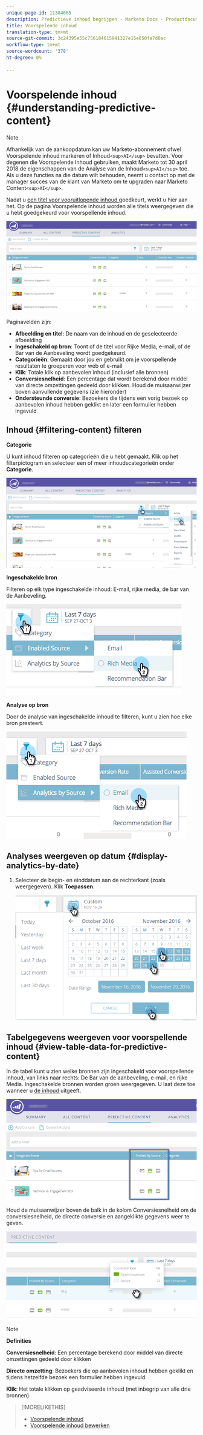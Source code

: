 ```yaml
---
unique-page-id: 11384665
description: Predictieve inhoud begrijpen - Marketo Docs - Productdocumentatie
title: Voorspelende inhoud
translation-type: tm+mt
source-git-commit: 3c24395e55c756184615941327e15e050fa7d0ac
workflow-type: tm+mt
source-wordcount: '378'
ht-degree: 0%

---
```



# Voorspelende inhoud {#understanding-predictive-content}

>[!NOTE]
>
>Afhankelijk van de aankoopdatum kan uw Marketo-abonnement ofwel Voorspelende inhoud markeren of Inhoud`<sup>AI</sup>` bevatten. Voor degenen die Voorspelende Inhoud gebruiken, maakt Marketo tot 30 april 2018 de eigenschappen van de Analyse van de Inhoud`<sup>AI</sup>` toe. Als u deze functies na die datum wilt behouden, neemt u contact op met de manager succes van de klant van Marketo om te upgraden naar Marketo Content`<sup>AI</sup>`.

Nadat u [een titel voor vooruitlopende inhoud ](//help/marketo/product-docs/predictive-content/working-with-all-content/approve-a-title-for-predictive-content.md) goedkeurt, werkt u hier aan het. Op de pagina Voorspelende inhoud worden alle titels weergegeven die u hebt goedgekeurd voor voorspellende inhoud.

![](assets/image2017-10-3-9-3a21-3a38.png)

Paginavelden zijn:

* **Afbeelding en titel**: De naam van de inhoud en de geselecteerde afbeelding
* **Ingeschakeld op bron**: Toont of de titel voor Rijke Media, e-mail, of de Bar van de Aanbeveling wordt goedgekeurd.
* **Categorieën**: Gemaakt door jou en gebruikt om je voorspellende resultaten te groeperen voor web of e-mail
* **Klik**: Totale klik op aanbevolen inhoud (inclusief alle bronnen)
* **Conversiesnelheid**: Een percentage dat wordt berekend door middel van directe omzettingen gedeeld door klikken. Houd de muisaanwijzer boven aanvullende gegevens (zie hieronder)
* **Ondersteunde conversie**: Bezoekers die tijdens een vorig bezoek op aanbevolen inhoud hebben geklikt en later een formulier hebben ingevuld

## Inhoud {#filtering-content} filteren

**Categorie**

U kunt inhoud filteren op categorieën die u hebt gemaakt. Klik op het filterpictogram en selecteer een of meer inhoudscategorieën onder **Categorie**.

![](assets/image2017-10-3-9-3a24-3a38.png)

**Ingeschakelde bron**

Filteren op elk type ingeschakelde inhoud: E-mail, rijke media, de bar van de Aanbeveling.

![](assets/image2017-10-3-9-3a25-3a9.png)

**Analyse op bron**

Door de analyse van ingeschakelde inhoud te filteren, kunt u zien hoe elke bron presteert.

![](assets/image2017-10-3-9-3a25-3a34.png)

## Analyses weergeven op datum {#display-analytics-by-date}

1. Selecteer de begin- en einddatum aan de rechterkant (zoals weergegeven). Klik **Toepassen**.

   ![](assets/predictive-content-filter-by-date-hands.png)

## Tabelgegevens weergeven voor voorspellende inhoud {#view-table-data-for-predictive-content}

In de tabel kunt u zien welke bronnen zijn ingeschakeld voor voorspellende inhoud, van links naar rechts: De Bar van de aanbeveling, e-mail, en rijke Media. Ingeschakelde bronnen worden groen weergegeven. U laat deze toe wanneer u [de inhoud ](http://docs.marketo.com/display/docs/edit+predictive+content) uitgeeft.

![](assets/image2017-10-3-9-3a26-3a25.png)

Houd de muisaanwijzer boven de balk in de kolom Conversiesnelheid om de conversiesnelheid, de directe conversie en aangeklikte gegevens weer te geven.

![](assets/predictive-content-conversion-rate-popup-hand.png)

>[!NOTE]
>
>**Definities**
>
>**Conversiesnelheid**: Een percentage berekend door middel van directe omzettingen gedeeld door klikken
>
>**Directe omzetting**: Bezoekers die op aanbevolen inhoud hebben geklikt en tijdens hetzelfde bezoek een formulier hebben ingevuld
>
>**Klik**: Het totale klikken op geadviseerde inhoud (met inbegrip van alle drie bronnen)

>[!MORELIKETHIS]
>
>* [Voorspelende inhoud](http://docs.marketo.com/display/docs/predictive+content)
>* [Voorspelende inhoud bewerken](http://docs.marketo.com/display/docs/edit+predictive+content)

